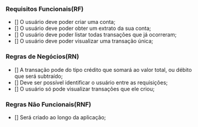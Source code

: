 ### Requisitos Funcionais(RF)

- [] O usuário deve poder criar uma conta;
- [] O usuário deve poder obter um extrato da sua conta;
- [] O usuário deve poder listar todas transações que já ocorreram;
- [] O usuário deve poder visualizar uma transação única;

### Regras de Negócios(RN)

- [] A transação pode do tipo crédito que somará ao valor total, ou débito que será subtraído;
- [] Deve ser possível identificar o usuário entre as requisições;
- [] O usuário só pode visualizar transações que ele criou;

### Regras Não Funcionais(RNF)

- [] Será criado ao longo da aplicação;
